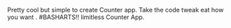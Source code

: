Pretty cool but simple to create Counter app.
Take the code tweak eat how you want . 
#BASHARTS!!
limitless Counter App.
